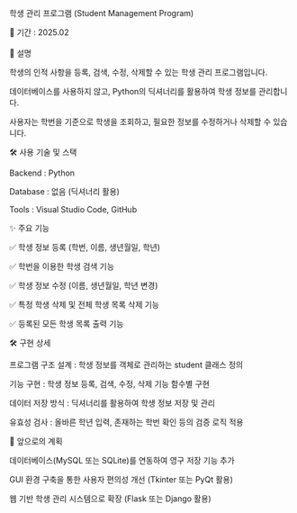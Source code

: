 학생 관리 프로그램 (Student Management Program)

📅 기간 : 2025.02
<br><br />
📌 설명

학생의 인적 사항을 등록, 검색, 수정, 삭제할 수 있는 학생 관리 프로그램입니다.

데이터베이스를 사용하지 않고, Python의 딕셔너리를 활용하여 학생 정보를 관리합니다.

사용자는 학번을 기준으로 학생을 조회하고, 필요한 정보를 수정하거나 삭제할 수 있습니다.

🛠 사용 기술 및 스택

Backend : Python

Database : 없음 (딕셔너리 활용)

Tools : Visual Studio Code, GitHub



✨ 주요 기능

✅ 학생 정보 등록 (학번, 이름, 생년월일, 학년)

✅ 학번을 이용한 학생 검색 기능

✅ 학생 정보 수정 (이름, 생년월일, 학년 변경)

✅ 특정 학생 삭제 및 전체 학생 목록 삭제 기능

✅ 등록된 모든 학생 목록 출력 기능



🛠 구현 상세

프로그램 구조 설계 : 학생 정보를 객체로 관리하는 student 클래스 정의

기능 구현 : 학생 정보 등록, 검색, 수정, 삭제 기능 함수별 구현

데이터 저장 방식 : 딕셔너리를 활용하여 학생 정보 저장 및 관리

유효성 검사 : 올바른 학년 입력, 존재하는 학번 확인 등의 검증 로직 적용



🚀 앞으로의 계획

데이터베이스(MySQL 또는 SQLite)를 연동하여 영구 저장 기능 추가

GUI 환경 구축을 통한 사용자 편의성 개선 (Tkinter 또는 PyQt 활용)

웹 기반 학생 관리 시스템으로 확장 (Flask 또는 Django 활용)
